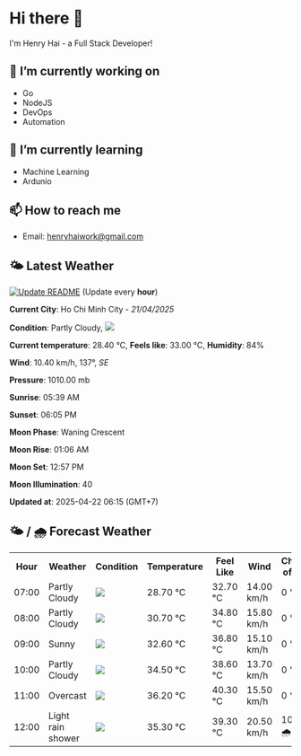 # Hi there 👋

I'm Henry Hai - a Full Stack Developer!

## 🔭 I’m currently working on

- Go
- NodeJS
- DevOps
- Automation

## 🌱 I’m currently learning

- Machine Learning
- Ardunio

## 📫 How to reach me

- Email: <henryhaiwork@gmail.com>

## 🌤️ Latest Weather
[![Update README](https://github.com/henry0hai/henry0hai/actions/workflows/udpateReadme.yml/badge.svg)](https://github.com/henry0hai/henry0hai/actions/workflows/udpateReadme.yml)
(Update every **hour**)
<!-- CURRENT_WEATHER:START -->
**Current City**: Ho Chi Minh City - *21/04/2025*

**Condition**: Partly Cloudy, <img src="https://cdn.weatherapi.com/weather/64x64/day/116.png"/>

**Current temperature**: 28.40 °C, **Feels like**: 33.00 °C, **Humidity**: 84%

**Wind**: 10.40 km/h, 137°, *SE*

**Pressure**: 1010.00 mb

**Sunrise**: 05:39 AM

**Sunset**: 06:05 PM

**Moon Phase**: Waning Crescent

**Moon Rise**: 01:06 AM

**Moon Set**: 12:57 PM

**Moon Illumination**: 40

**Updated at**: 2025-04-22 06:15 (GMT+7)<!-- CURRENT_WEATHER:END -->

## 🌤️ / 🌧️ Forecast Weather
<!-- FORECAST_WEATHER:START -->
<table>
		<tr>
			<th>Hour</th>
			<th>Weather</th>
			<th>Condition</th>
			<th>Temperature</th>
			<th>Feel Like</th>
			<th>Wind</th>
			<th>Chance of Rain</th>
		</tr>
				<tr>
					<td>07:00</td>
					<td>Partly Cloudy </td>
					<td><img src='https://cdn.weatherapi.com/weather/64x64/day/116.png'/></td>
					<td>28.70 °C</td>
					<td>32.70 °C</td>
					<td>14.00 km/h</td>
					<td>0 %</td>
				</tr>
				<tr>
					<td>08:00</td>
					<td>Partly Cloudy </td>
					<td><img src='https://cdn.weatherapi.com/weather/64x64/day/116.png'/></td>
					<td>30.70 °C</td>
					<td>34.80 °C</td>
					<td>15.80 km/h</td>
					<td>0 %</td>
				</tr>
				<tr>
					<td>09:00</td>
					<td>Sunny</td>
					<td><img src='https://cdn.weatherapi.com/weather/64x64/day/113.png'/></td>
					<td>32.60 °C</td>
					<td>36.80 °C</td>
					<td>15.10 km/h</td>
					<td>0 %</td>
				</tr>
				<tr>
					<td>10:00</td>
					<td>Partly Cloudy </td>
					<td><img src='https://cdn.weatherapi.com/weather/64x64/day/116.png'/></td>
					<td>34.50 °C</td>
					<td>38.60 °C</td>
					<td>13.70 km/h</td>
					<td>0 %</td>
				</tr>
				<tr>
					<td>11:00</td>
					<td>Overcast </td>
					<td><img src='https://cdn.weatherapi.com/weather/64x64/day/122.png'/></td>
					<td>36.20 °C</td>
					<td>40.30 °C</td>
					<td>15.50 km/h</td>
					<td>0 %</td>
				</tr>
				<tr>
					<td>12:00</td>
					<td>Light rain shower</td>
					<td><img src='https://cdn.weatherapi.com/weather/64x64/day/353.png'/></td>
					<td>35.30 °C</td>
					<td>39.30 °C</td>
					<td>20.50 km/h</td>
					<td>100 % 🌧️</td>
				</tr>
</table>
<!-- FORECAST_WEATHER:END -->
